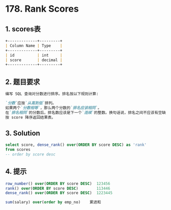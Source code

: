 # 178. Rank Scores

## 1. scores表

```md
+-------------+---------+
| Column Name | Type    |
+-------------+---------+
| id          | int     |
| score       | decimal |
+-------------+---------+
```

## 2. 题目要求

```md
编写 SQL 查询对分数进行排序。排名按以下规则计算:

`分数`应按`从高到低`排列。
如果两个`分数相等`，那么两个分数的`排名应该相同`。
在`排名相同`的分数后，排名数应该是下一个`连续`的整数。换句话说，排名之间不应该有空缺的数字。
按 score 降序返回结果表。
```

## 3. Solution

```sql
select score, dense_rank() over(ORDER BY score DESC) as 'rank'
from scores
-- order by score desc
```

## 4. 提示

```sql
row_number() over(ORDER BY score DESC)  123456
rank() over(ORDER BY score DESC)        113446
dense_rank() over(ORDER BY score DESC)  1223445

sum(salary) over(order by emp_no)    累进和
```
